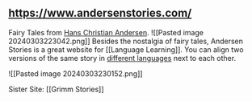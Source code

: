 https://www.andersenstories.com/
---
Fairy Tales from [Hans Christian Andersen](https://en.wikipedia.org/wiki/Hans_Christian_Andersen).
![[Pasted image 20240303223042.png]]
Besides the nostalgia of fairy tales, Andersen Stories is a great website for [[Language Learning]]. You can align two versions of the same story in [different languages](https://www.andersenstories.com/language.php?andersen=030&l=en&r=da) next to each other.

![[Pasted image 20240303230152.png]]

Sister Site: [[Grimm Stories]]